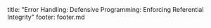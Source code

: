 <frontmatter>
title: "Error Handling: Defensive Programming: Enforcing Referential Integrity"
footer: footer.md
</frontmatter>

<include src="unit-inPage-asFlat.md" boilerplate />